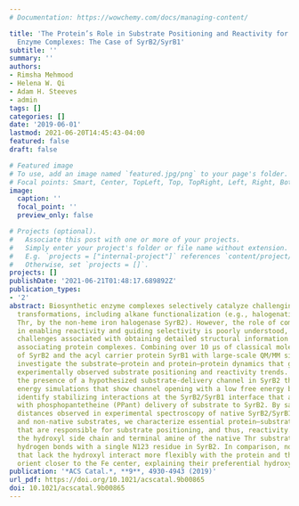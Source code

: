 ```yaml
---
# Documentation: https://wowchemy.com/docs/managing-content/

title: 'The Protein’s Role in Substrate Positioning and Reactivity for Biosynthetic
  Enzyme Complexes: The Case of SyrB2/SyrB1'
subtitle: ''
summary: ''
authors:
- Rimsha Mehmood
- Helena W. Qi
- Adam H. Steeves
- admin
tags: []
categories: []
date: '2019-06-01'
lastmod: 2021-06-20T14:45:43-04:00
featured: false
draft: false

# Featured image
# To use, add an image named `featured.jpg/png` to your page's folder.
# Focal points: Smart, Center, TopLeft, Top, TopRight, Left, Right, BottomLeft, Bottom, BottomRight.
image:
  caption: ''
  focal_point: ''
  preview_only: false

# Projects (optional).
#   Associate this post with one or more of your projects.
#   Simply enter your project's folder or file name without extension.
#   E.g. `projects = ["internal-project"]` references `content/project/deep-learning/index.md`.
#   Otherwise, set `projects = []`.
projects: []
publishDate: '2021-06-21T01:48:17.689892Z'
publication_types:
- '2'
abstract: Biosynthetic enzyme complexes selectively catalyze challenging chemical
  transformations, including alkane functionalization (e.g., halogenation of threonine,
  Thr, by the non-heme iron halogenase SyrB2). However, the role of complex formation
  in enabling reactivity and guiding selectivity is poorly understood, owing to the
  challenges associated with obtaining detailed structural information on the dynamically
  associating protein complexes. Combining over 10 μs of classical molecular dynamics
  of SyrB2 and the acyl carrier protein SyrB1 with large-scale QM/MM simulation, we
  investigate the substrate–protein and protein–protein dynamics that give rise to
  experimentally observed substrate positioning and reactivity trends. We confirm
  the presence of a hypothesized substrate-delivery channel in SyrB2 through free
  energy simulations that show channel opening with a low free energy barrier. We
  identify stabilizing interactions at the SyrB2/SyrB1 interface that are compatible
  with phosphopantetheine (PPant) delivery of substrate to SyrB2. By sampling metal–substrate
  distances observed in experimental spectroscopy of native SyrB2/SyrB1-PPant-S-Thr
  and non-native substrates, we characterize essential protein–substrate interactions
  that are responsible for substrate positioning, and thus, reactivity. We observe
  the hydroxyl side chain and terminal amine of the native Thr substrate to form cooperative
  hydrogen bonds with a single N123 residue in SyrB2. In comparison, non-native substrates
  that lack the hydroxyl interact more flexibly with the protein and therefore can
  orient closer to the Fe center, explaining their preferential hydroxylation.
publication: '*ACS Catal.*, **9**, 4930-4943 (2019)'
url_pdf: https://doi.org/10.1021/acscatal.9b00865
doi: 10.1021/acscatal.9b00865
---
```

